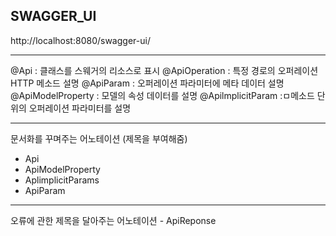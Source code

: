 ## SWAGGER_UI

http://localhost:8080/swagger-ui/
<hr/>

@Api : 클래스를 스웨거의 리소스로 표시
@ApiOperation : 특정 경로의 오퍼레이션 HTTP 메소드 설명
@ApiParam : 오퍼레이션 파라미터에 메타 데이터 설명
@ApiModelProperty : 모델의 속성 데이터를 설명
@ApilmplicitParam :ㅁ메소드 단위의 오퍼레이션 파라미터를 설명
<hr/>

문서화를 꾸며주는 어노테이션 (제목을 부여해줌)
- Api
- ApiModelProperty
- AplimplicitParams
- ApiParam
<hr/>
오류에 관한 제목을 달아주는 어노테이션
- ApiReponse

